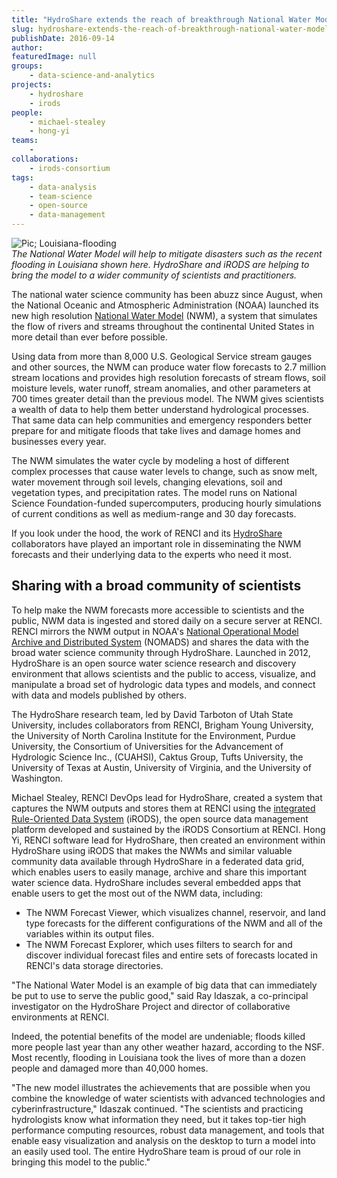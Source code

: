 ```yaml
---
title: "HydroShare extends the reach of breakthrough National Water Model"
slug: hydroshare-extends-the-reach-of-breakthrough-national-water-model
publishDate: 2016-09-14
author: 
featuredImage: null
groups:
    - data-science-and-analytics
projects:
    - hydroshare
    - irods
people:
    - michael-stealey
    - hong-yi
teams: 
    - 
collaborations:
    - irods-consortium
tags:
    - data-analysis
    - team-science
    - open-source
    - data-management
---
```

![Pic; Louisiana-flooding](https://renci.org/wp-content/uploads/2016/09/Independence-louisiana-flooding-0311-exlarge-169.jpg)  
_The National Water Model will help to mitigate disasters such as the recent flooding in Louisiana shown here. HydroShare and iRODS are helping to bring the model to a wider community of scientists and practitioners._

The national water science community has been abuzz since August, when the National Oceanic and Atmospheric Administration (NOAA) launched its new high resolution [National Water Model](http://water.noaa.gov/about/nwm) (NWM), a system that simulates the flow of rivers and streams throughout the continental United States in more detail than ever before possible.

Using data from more than 8,000 U.S. Geological Service stream gauges and other sources, the NWM can produce water flow forecasts to 2.7 million stream locations and provides high resolution forecasts of stream flows, soil moisture levels, water runoff, stream anomalies, and other parameters at 700 times greater detail than the previous model. The NWM gives scientists a wealth of data to help them better understand hydrological processes. That same data can help communities and emergency responders better prepare for and mitigate floods that take lives and damage homes and businesses every year.

The NWM simulates the water cycle by modeling a host of different complex processes that cause water levels to change, such as snow melt, water movement through soil levels, changing elevations, soil and vegetation types, and precipitation rates. The model runs on National Science Foundation-funded supercomputers, producing hourly simulations of current conditions as well as medium-range and 30 day forecasts.

If you look under the hood, the work of RENCI and its [HydroShare](https://www.hydroshare.org/) collaborators have played an important role in disseminating the NWM forecasts and their underlying data to the experts who need it most. 

## Sharing with a broad community of scientists

To help make the NWM forecasts more accessible to scientists and the public, NWM data is ingested and stored daily on a secure server at RENCI. RENCI mirrors the NWM output in NOAA's [National Operational Model Archive and Distributed System](http://nomads.ncdc.noaa.gov/) (NOMADS) and shares the data with the broad water science community through HydroShare. Launched in 2012, HydroShare is an open source water science research and discovery environment that allows scientists and the public to access, visualize, and manipulate a broad set of hydrologic data types and models, and connect with data and models published by others.

The HydroShare research team, led by David Tarboton of Utah State University, includes collaborators from RENCI, Brigham Young University, the University of North Carolina Institute for the Environment, Purdue University, the Consortium of Universities for the Advancement of Hydrologic Science Inc., (CUAHSI), Caktus Group, Tufts University, the University of Texas at Austin, University of Virginia, and the University of Washington.

Michael Stealey, RENCI DevOps lead for HydroShare, created a system that captures the NWM outputs and stores them at RENCI using the [integrated Rule-Oriented Data System](http://www.irods.org) (iRODS), the open source data management platform developed and sustained by the iRODS Consortium at RENCI. Hong Yi, RENCI software lead for HydroShare, then created an environment within HydroShare using iRODS that makes the NWMs and similar valuable community data available through HydroShare in a federated data grid, which enables users to easily manage, archive and share this important water science data. HydroShare includes several embedded apps that enable users to get the most out of the NWM data, including:

*   The NWM Forecast Viewer, which visualizes channel, reservoir, and land type forecasts for the different configurations of the NWM and all of the variables within its output files.
*   The NWM Forecast Explorer, which uses filters to search for and discover individual forecast files and entire sets of forecasts located in RENCI's data storage directories.

"The National Water Model is an example of big data that can immediately be put to use to serve the public good," said Ray Idaszak, a co-principal investigator on the HydroShare Project and director of collaborative environments at RENCI.

Indeed, the potential benefits of the model are undeniable; floods killed more people last year than any other weather hazard, according to the NSF. Most recently, flooding in Louisiana took the lives of more than a dozen people and damaged more than 40,000 homes.

"The new model illustrates the achievements that are possible when you combine the knowledge of water scientists with advanced technologies and cyberinfrastructure," Idaszak continued. "The scientists and practicing hydrologists know what information they need, but it takes top-tier high performance computing resources, robust data management, and tools that enable easy visualization and analysis on the desktop to turn a model into an easily used tool. The entire HydroShare team is proud of our role in bringing this model to the public."
